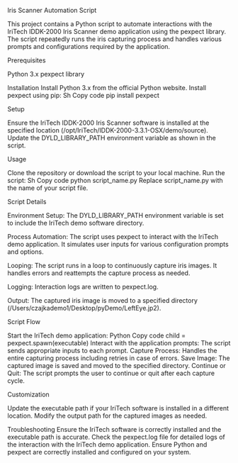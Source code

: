 Iris Scanner Automation Script

This project contains a Python script to automate interactions with the IriTech IDDK-2000 Iris Scanner demo application using the pexpect library. The script repeatedly runs the iris capturing process and handles various prompts and configurations required by the application.



Prerequisites

Python 3.x
pexpect library



Installation
Install Python 3.x from the official Python website.
Install pexpect using pip:
Sh
Copy code
pip install pexpect



Setup

Ensure the IriTech IDDK-2000 Iris Scanner software is installed at the specified location (/opt/IriTech/IDDK-2000-3.3.1-OSX/demo/source). Update the DYLD_LIBRARY_PATH environment variable as shown in the script.



Usage

Clone the repository or download the script to your local machine.
Run the script:
Sh
Copy code
python script_name.py
Replace script_name.py with the name of your script file.



Script Details

Environment Setup: The DYLD_LIBRARY_PATH environment variable is set to include the IriTech demo software directory.

Process Automation: The script uses pexpect to interact with the IriTech demo application. It simulates user inputs for various configuration prompts and options.

Looping: The script runs in a loop to continuously capture iris images. It handles errors and reattempts the capture process as needed.

Logging: Interaction logs are written to pexpect.log.

Output: The captured iris image is moved to a specified directory (/Users/czajkademo1/Desktop/pyDemo/LeftEye.jp2).



Script Flow

Start the IriTech demo application:
Python
Copy code
child = pexpect.spawn(executable)
Interact with the application prompts: The script sends appropriate inputs to each prompt.
Capture Process: Handles the entire capturing process including retries in case of errors.
Save Image: The captured image is saved and moved to the specified directory.
Continue or Quit: The script prompts the user to continue or quit after each capture cycle.



Customization

Update the executable path if your IriTech software is installed in a different location.
Modify the output path for the captured images as needed.



Troubleshooting
Ensure the IriTech software is correctly installed and the executable path is accurate.
Check the pexpect.log file for detailed logs of the interaction with the IriTech demo application.
Ensure Python and pexpect are correctly installed and configured on your system.

